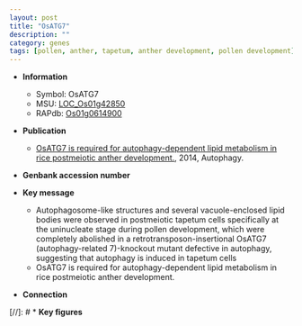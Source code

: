 ```yaml
---
layout: post
title: "OsATG7"
description: ""
category: genes
tags: [pollen, anther, tapetum, anther development, pollen development]
---
```


* **Information**  
    + Symbol: OsATG7  
    + MSU: [LOC_Os01g42850](http://rice.plantbiology.msu.edu/cgi-bin/ORF_infopage.cgi?orf=LOC_Os01g42850)  
    + RAPdb: [Os01g0614900](http://rapdb.dna.affrc.go.jp/viewer/gbrowse_details/irgsp1?name=Os01g0614900)  

* **Publication**  
    + [OsATG7 is required for autophagy-dependent lipid metabolism in rice postmeiotic anther development.](http://www.ncbi.nlm.nih.gov/pubmed?term=OsATG7+is+required+for+autophagy-dependent+lipid+metabolism+in+rice+postmeiotic+anther+development.%5BTitle%5D), 2014, Autophagy.

* **Genbank accession number**  

* **Key message**  
    + Autophagosome-like structures and several vacuole-enclosed lipid bodies were observed in postmeiotic tapetum cells specifically at the uninucleate stage during pollen development, which were completely abolished in a retrotransposon-insertional OsATG7 (autophagy-related 7)-knockout mutant defective in autophagy, suggesting that autophagy is induced in tapetum cells
    + OsATG7 is required for autophagy-dependent lipid metabolism in rice postmeiotic anther development.

* **Connection**  

[//]: # * **Key figures**  


